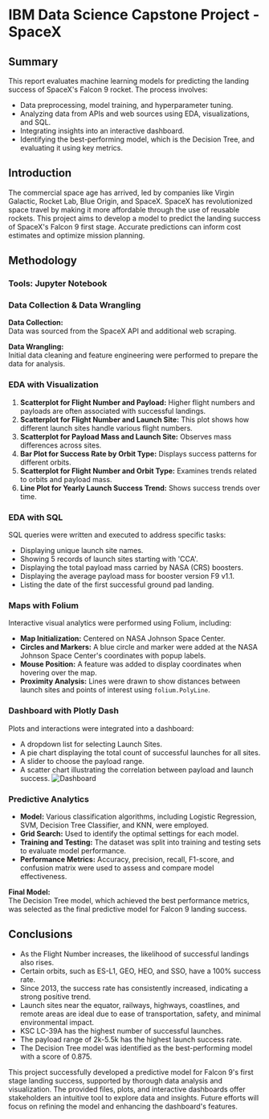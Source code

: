 # IBM Data Science Capstone Project - SpaceX

## Summary
This report evaluates machine learning models for predicting the landing success of SpaceX's Falcon 9 rocket. The process involves:
- Data preprocessing, model training, and hyperparameter tuning.
- Analyzing data from APIs and web sources using EDA, visualizations, and SQL.
- Integrating insights into an interactive dashboard.
- Identifying the best-performing model, which is the Decision Tree, and evaluating it using key metrics.

## Introduction
The commercial space age has arrived, led by companies like Virgin Galactic, Rocket Lab, Blue Origin, and SpaceX. SpaceX has revolutionized space travel by making it more affordable through the use of reusable rockets. This project aims to develop a model to predict the landing success of SpaceX's Falcon 9 first stage. Accurate predictions can inform cost estimates and optimize mission planning.

## Methodology

### Tools: Jupyter Notebook 

### Data Collection & Data Wrangling
**Data Collection:**  
Data was sourced from the SpaceX API and additional web scraping.

**Data Wrangling:**  
Initial data cleaning and feature engineering were performed to prepare the data for analysis.

### EDA with Visualization
1. **Scatterplot for Flight Number and Payload:** Higher flight numbers and payloads are often associated with successful landings.
2. **Scatterplot for Flight Number and Launch Site:** This plot shows how different launch sites handle various flight numbers.
3. **Scatterplot for Payload Mass and Launch Site:** Observes mass differences across sites.
4. **Bar Plot for Success Rate by Orbit Type:** Displays success patterns for different orbits.
5. **Scatterplot for Flight Number and Orbit Type:** Examines trends related to orbits and payload mass.
6. **Line Plot for Yearly Launch Success Trend:** Shows success trends over time.

### EDA with SQL
SQL queries were written and executed to address specific tasks:
- Displaying unique launch site names.
- Showing 5 records of launch sites starting with 'CCA'.
- Displaying the total payload mass carried by NASA (CRS) boosters.
- Displaying the average payload mass for booster version F9 v1.1.
- Listing the date of the first successful ground pad landing.

### Maps with Folium
Interactive visual analytics were performed using Folium, including:
- **Map Initialization:** Centered on NASA Johnson Space Center.
- **Circles and Markers:** A blue circle and marker were added at the NASA Johnson Space Center's coordinates with popup labels.
- **Mouse Position:** A feature was added to display coordinates when hovering over the map.
- **Proximity Analysis:** Lines were drawn to show distances between launch sites and points of interest using `folium.PolyLine`.

### Dashboard with Plotly Dash
Plots and interactions were integrated into a dashboard:
- A dropdown list for selecting Launch Sites.
- A pie chart displaying the total count of successful launches for all sites.
- A slider to choose the payload range.
- A scatter chart illustrating the correlation between payload and launch success.
![Dashboard](https://github.com/ViaThanh/Project_IBM_SpaceX_DS/blob/a88234dc40c156f3962a86c8a963a2b8413fb3b2/Dash_Dashboard.png)

### Predictive Analytics
- **Model:** Various classification algorithms, including Logistic Regression, SVM, Decision Tree Classifier, and KNN, were employed.
- **Grid Search:** Used to identify the optimal settings for each model.
- **Training and Testing:** The dataset was split into training and testing sets to evaluate model performance.
- **Performance Metrics:** Accuracy, precision, recall, F1-score, and confusion matrix were used to assess and compare model effectiveness.

**Final Model:**  
The Decision Tree model, which achieved the best performance metrics, was selected as the final predictive model for Falcon 9 landing success.

## Conclusions
- As the Flight Number increases, the likelihood of successful landings also rises.
- Certain orbits, such as ES-L1, GEO, HEO, and SSO, have a 100% success rate.
- Since 2013, the success rate has consistently increased, indicating a strong positive trend.
- Launch sites near the equator, railways, highways, coastlines, and remote areas are ideal due to ease of transportation, safety, and minimal environmental impact.
- KSC LC-39A has the highest number of successful launches.
- The payload range of 2k-5.5k has the highest launch success rate.
- The Decision Tree model was identified as the best-performing model with a score of 0.875.

This project successfully developed a predictive model for Falcon 9's first stage landing success, supported by thorough data analysis and visualization. The provided files, plots, and interactive dashboards offer stakeholders an intuitive tool to explore data and insights. Future efforts will focus on refining the model and enhancing the dashboard's features.
